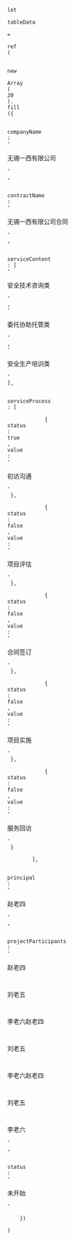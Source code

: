 ```
let
 
tableData
 
=
 
ref
(
```

```
    
new
 
Array
(
20
).
fill
({
```

```
        
companyName
: 
'
```

无锡一西有限公司

```
'
,
```

```
        
contractName
: 
'
```

无锡一西有限公司合同

```
'
,
```

```
        
serviceContent
: [
'
```

安全技术咨询类

```
'
, 
'
```

委托协助托管类

```
'
, 
'
```

安全生产培训类

```
'
],
```

```
        
serviceProcess
: [
```

```
            { 
status
: 
true
, 
value
: 
'
```

初访沟通

```
'
 },
```

```
            { 
status
: 
false
, 
value
: 
'
```

项目评估

```
'
 },
```

```
            { 
status
: 
false
, 
value
: 
'
```

合同签订

```
'
 },
```

```
            { 
status
: 
false
, 
value
: 
'
```

项目实施

```
'
 },
```

```
            { 
status
: 
false
, 
value
: 
'
```

服务回访

```
'
 }
```

```
        ],
```

```
        
principal
: 
'
```

赵老四

```
'
,
```

```
        
projectParticipants
: 
'
```

赵老四

```
  
```

刘老五

```
  
```

李老六赵老四

```
  
```

刘老五

```
  
```

李老六赵老四

```
  
```

刘老五

```
  
```

李老六

```
'
,
```

```
        
status
: 
'
```

未开始

```
'
```

```
    })
```

```
)
```